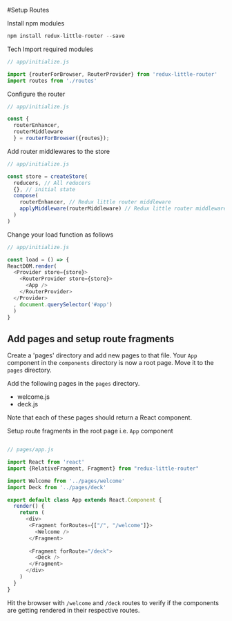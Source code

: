 #Setup Routes 

Install npm modules

```js
npm install redux-little-router --save
```

Tech Import required modules
```js
// app/initialize.js

import {routerForBrowser, RouterProvider} from 'redux-little-router'
import routes from './routes'
```


Configure the router
```js
// app/initialize.js

const {
  routerEnhancer,
  routerMiddleware
  } = routerForBrowser({routes});
```


Add router middlewares to the store
```js
// app/initialize.js

const store = createStore(
  reducers, // All reducers
  {}, // initial state
  compose(
    routerEnhancer, // Redux little router middleware
    applyMiddleware(routerMiddleware) // Redux little router middleware
  )
)
```


Change your load function as follows

```js
// app/initialize.js

const load = () => {
ReactDOM.render(
  <Provider store={store}>
    <RouterProvider store={store}>
      <App />
    </RouterProvider>
  </Provider>
  , document.querySelector('#app')
  )
}
```


Add pages and setup route fragments
-----------------------------------

Create a 'pages' directory and add new pages to that file. Your `App` component in the `components` directory is now a root page. Move it to the `pages` directory.

Add the following pages in the `pages` directory.

* welcome.js
* deck.js

Note that each of these pages should return a React component.


Setup route fragments in the root page i.e. `App` component

```js

// pages/app.js

import React from 'react'
import {RelativeFragment, Fragment} from "redux-little-router"

import Welcome from '../pages/welcome'
import Deck from '../pages/deck'

export default class App extends React.Component {
  render() {
    return (
      <div>
       <Fragment forRoutes={["/", "/welcome"]}>
         <Welcome />
       </Fragment>
				
       <Fragment forRoute="/deck">
         <Deck />
       </Fragment>
      </div>
    )
  }
}
```


Hit the browser with `/welcome` and `/deck` routes to verify if the components are getting rendered in their respective routes.  